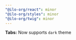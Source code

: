 ```yaml
---
"@ilo-org/react": minor
"@ilo-org/styles": minor
"@ilo-org/twig": minor
---
```


**Tabs:** Now supports `dark` theme
